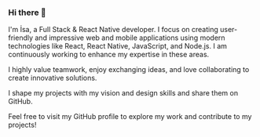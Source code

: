 ### Hi there 👋
I'm İsa, a Full Stack & React Native developer. I focus on creating user-friendly and impressive web and mobile applications using modern technologies like React, React Native, JavaScript, and Node.js. I am continuously working to enhance my expertise in these areas.

I highly value teamwork, enjoy exchanging ideas, and love collaborating to create innovative solutions.

I shape my projects with my vision and design skills and share them on GitHub.

Feel free to visit my GitHub profile to explore my work and contribute to my projects!





